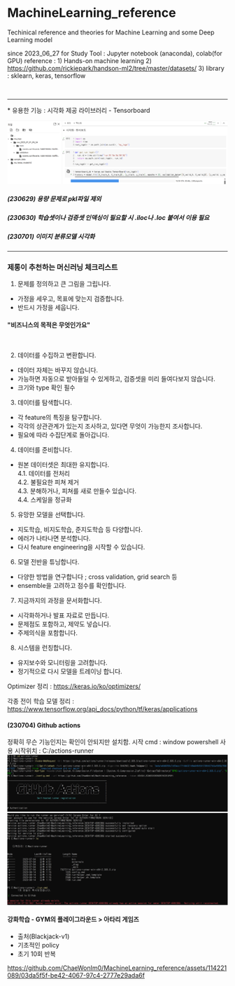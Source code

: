 # MachineLearning_reference
Techinical reference and theories for Machine Learning and some Deep Learning model

since 2023_06_27 for Study
Tool : Jupyter notebook (anaconda), colab(for GPU)
reference : 1) Hands-on machine learning
2) https://github.com/rickiepark/handson-ml2/tree/master/datasets/
3) library : sklearn, keras, tensorflow

<br>
<hr>
* 유용한 기능 : 시각화 제공 라이브러리 - Tensorboard

![Alt text](image.png)

##### (230629) 용량 문제로 pkl파일 제외
##### (230630) 학습셋이나 검증셋 인덱싱이 필요할 시 .iloc나 .loc 붙여서 이용 필요
##### (230701) 이미지 분류모델 시각화

<hr>

### 제롱이 추천하는 머신러닝 체크리스트

1. 문제를 정의하고 큰 그림을 그립니다.
- 가정을 세우고, 목표에 맞는지 검증합니다.
- 반드시 가정을 세웁니다.

#### "비즈니스의 목적은 무엇인가요"
<br>

2. 데이터를 수집하고 변환합니다.
- 데이터 자체는 바꾸지 않습니다.
- 가능하면 자동으로 받아들일 수 있게하고, 검증셋을 미리 들여다보지 않습니다.
- 크기와 type 확인 필수


3. 데이터를 탐색합니다.
- 각 feature의 특징을 탐구합니다.
- 각각의 상관관계가 있는지 조사하고, 있다면 무엇이 가능한지 조사합니다.
- 필요에 따라 수집단계로 돌아갑니다.


4. 데이터를 준비합니다.
- 원본 데이터셋은 최대한 유지합니다.<br>
 4.1. 데이터를 전처리<br>
 4.2. 불필요한 피쳐 제거<br>
 4.3. 분해하거나, 피쳐를 새로 만들수 있습니다.<br>
 4.4. 스케일을 정규화<br>

5. 유망한 모델을 선택합니다.
- 지도학습, 비지도학습, 준지도학습 등 다양합니다.
- 에러가 나타나면 분석합니다.
- 다시 feature engineering을 시작할 수 있습니다.


6. 모델 전반을 튜닝합니다.
- 다양한 방법을 연구합니다 ; cross validation, grid search 등
- ensemble을 고려하고 점수를 확인합니다.


7. 지금까지의 과정을 문서화합니다.
- 시각화하거나 발표 자료로 만듭니다.
- 문제점도 포함하고, 제약도 넣습니다.
- 주제의식을 포함합니다.

8. 시스템을 런칭합니다.
- 유지보수와 모니터링을 고려합니다.
- 정기적으로 다시 모델을 트레이닝 합니다.

Optimizer 정리 : https://keras.io/ko/optimizers/

각종 전이 학습 모델 정리 : https://www.tensorflow.org/api_docs/python/tf/keras/applications

#### (230704) Github actions
정확히 무슨 기능인지는 확인이 안되지만 설치함.
시작 cmd : window powershell 사용
시작위치 : C:/actions-runner
![Alt text](image-1.png)
![Alt text](image-2.png)

#### 강화학습 - GYM의 플레이그라운드 > 아타리 게임즈 
- 출처(Blackjack-v1)
- 기초적인 policy
- 초기 10회 반복
  

https://github.com/ChaeWonIm0/MachineLearning_reference/assets/114221089/03da5f5f-be42-4067-97c4-2777e29ada6f


